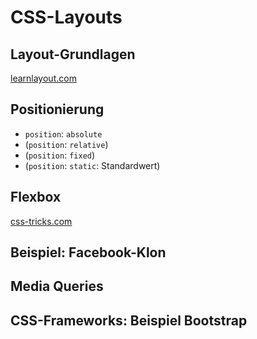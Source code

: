 # CSS-Layouts

## Layout-Grundlagen

[learnlayout.com](https://learnlayout.com)

## Positionierung

- `position`: `absolute`
- (`position`: `relative`)
- (`position`: `fixed`)
- (`position`: `static`: Standardwert)

## Flexbox

[css-tricks.com](https://css-tricks.com/snippets/css/a-guide-to-flexbox/)

## Beispiel: Facebook-Klon

## Media Queries

## CSS-Frameworks: Beispiel Bootstrap
